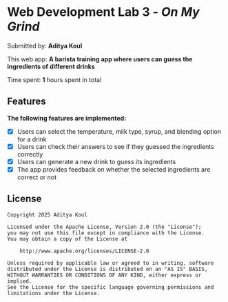 # Web Development Lab 3 - *On My Grind*

Submitted by: **Aditya Koul**

This web app: **A barista training app where users can guess the ingredients of different drinks**

Time spent: **1** hours spent in total

## Features

**The following features are implemented:**

- [x] Users can select the temperature, milk type, syrup, and blending option for a drink
- [x] Users can check their answers to see if they guessed the ingredients correctly
- [x] Users can generate a new drink to guess its ingredients
- [x] The app provides feedback on whether the selected ingredients are correct or not

## License

    Copyright 2025 Aditya Koul

    Licensed under the Apache License, Version 2.0 (the "License");
    you may not use this file except in compliance with the License.
    You may obtain a copy of the License at

        http://www.apache.org/licenses/LICENSE-2.0

    Unless required by applicable law or agreed to in writing, software
    distributed under the License is distributed on an "AS IS" BASIS,
    WITHOUT WARRANTIES OR CONDITIONS OF ANY KIND, either express or implied.
    See the License for the specific language governing permissions and
    limitations under the License.

